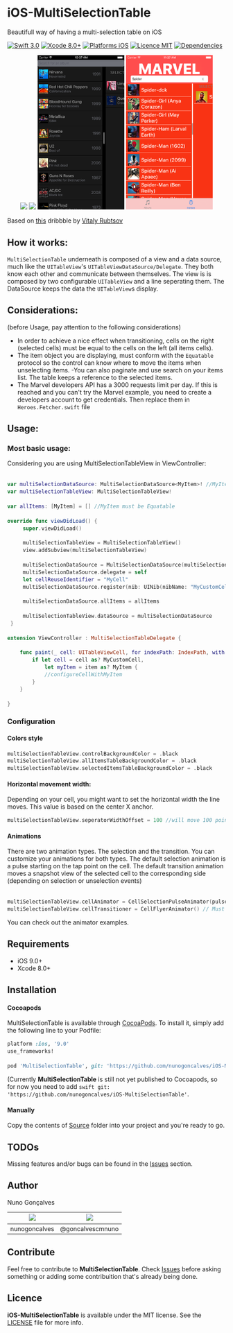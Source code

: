 # iOS-MultiSelectionTable
Beautifull way of having a multi-selection table on iOS

[![Swift 3.0](https://img.shields.io/badge/Swift-3.0-orange.svg?style=flat)](https://developer.apple.com/swift/)
[![Xcode 8.0+](https://img.shields.io/badge/Xcode-8.0+-blue.svg?style=flat)](https://developer.apple.com/swift/)
[![Platforms iOS](https://img.shields.io/badge/Platforms-iOS%209+-blue.svg?style=flat)](https://developer.apple.com/swift/)
[![Licence MIT](https://img.shields.io/packagist/l/doctrine/orm.svg)](https://opensource.org/licenses/MIT)
[![Dependencies](https://img.shields.io/gemnasium/mathiasbynens/he.svg)]()

<p align="center">
  <img src="Resources/MultiSelectionTableView.gif" width="200px" />
  <img src="Resources/MultiselectionSupermanAnimation.gif" width="200px" />
  <img src="Resources/StyleBlack.png" width="200px" />
  <img src="Resources/StyleRed.png" width="200px" />
</p>

Based on [this](https://dribbble.com/shots/2904577-Multi-Selection-Experiment) dribbble by [Vitaly Rubtsov](https://dribbble.com/Vitwai)

## How it works:
```MultiSelectionTable``` underneath is composed of a view and a data source, much like the ```UITableView```'s ```UITableViewDataSource/Delegate```. They both know each other and communicate between themselves.
The view is is composed by two configurable ```UITableView``` and a line seperating them. The DataSource keeps the data the ```UITableView```s display. 

## Considerations: 
(before Usage, pay attention to the following considerations)
- In order to achieve a nice effect when transitioning, cells on the right (selected cells) must be equal to the cells on the left (all items cells).
- The item object you are displaying, must conform with the ```Equatable``` protocol so the control can know where to move the items when unselecting items.
-You can also paginate and use search on your items list. The table keeps a reference to the selected items. 
- The Marvel developers API has a 3000 requests limit per day. If this is reached and you can't try the Marvel example, you need to create a developers account to get credentials. Then replace them in ```Heroes.Fetcher.swift``` file

## Usage:

### Most basic usage:

Considering you are using MultiSelectionTableView in ViewController:

```swift

var multiSelectionDataSource: MultiSelectionDataSource<MyItem>! //MyItems must be Equatable
var multiSelectionTableView: MultiSelectionTableView!

var allItems: [MyItem] = [] //MyItem must be Equatable

override func viewDidLoad() {
     super.viewDidLoad()
        
     multiSelectionTableView = MultiSelectionTableView()
     view.addSubview(multiSelectionTableView)
     
     multiSelectionDataSource = MultiSelectionDataSource(multiSelectionTableView: multiSelectionTableView)
     multiSelectionDataSource.delegate = self
     let cellReuseIdentifier = "MyCell"
     multiSelectionDataSource.register(nib: UINib(nibName: "MyCustomCellNibName", bundle: nil), for: cellReuseIdentifier)
        
     multiSelectionDataSource.allItems = allItems
      
     multiSelectionTableView.dataSource = multiSelectionDataSource
 }

extension ViewController : MultiSelectionTableDelegate {
    
    func paint(_ cell: UITableViewCell, for indexPath: IndexPath, with item: Any) {
        if let cell = cell as? MyCustomCell,
            let myItem = item as? MyItem {
            //configureCellWithMyItem
        }
    }
    
} 
```

### Configuration
#### Colors style
```swift
multiSelectionTableView.controlBackgroundColor = .black
multiSelectionTableView.allItemsTableBackgroundColor = .black
multiSelectionTableView.selectedItemsTableBackgroundColor = .black
```
#### Horizontal movement width: 
Depending on your cell, you might want to set the horizontal width the line moves. This value is based on the center X anchor. 
```swift
multiSelectionTableView.seperatorWidthOffset = 100 //will move 100 point on both directions from the center
```
#### Animations
There are two animation types. The selection and the transition. You can customize your animations for both types.
The default selection animation is a pulse starting on the tap point on the cell.
The default transition animation moves a snapshot view of the selected cell to the corresponding side (depending on selection or unselection events)
```swift

multiSelectionTableView.cellAnimator = CellSelectionPulseAnimator(pulseColor: .black) // Must conform to CellSelectionAnimator 
multiSelectionTableView.cellTransitioner = CellFlyerAnimator() // Must conform to CellTransitionAnimator

```
You can check out the animator examples.

## Requirements

- iOS 9.0+
- Xcode 8.0+

## Installation

#### Cocoapods

MultiSelectionTable is available through [CocoaPods](http://cocoapods.org). To install
it, simply add the following line to your Podfile:

```ruby
platform :ios, '9.0'
use_frameworks!

pod 'MultiSelectionTable', git: 'https://github.com/nunogoncalves/iOS-MultiSelectionTable'
```
(Currently **MultiSelectionTable** is still not yet published to Cocoapods, so for now you need to add ```swift git: 'https://github.com/nunogoncalves/iOS-MultiSelectionTable'```.

#### Manually
Copy the contents of [Source](https://github.com/nunogoncalves/iOS-MultiSelectionTable/tree/master/Source) folder into your project and you're ready to go.

## TODOs
Missing features and/or bugs can be found in the [Issues](https://github.com/nunogoncalves/iOS-MultiSelectionTable/issues) section.

## Author

Nuno Gonçalves

|<img src="https://cdn0.iconfinder.com/data/icons/octicons/1024/mark-github-128.png" height="20px">|<img src="https://cdn1.iconfinder.com/data/icons/logotypes/32/twitter-128.png" height="20px">
|:-------------:|:-------------:|
| nunogoncalves | @goncalvescmnuno |

## Contribute
Feel free to contribute to **MultiSelectionTable**.
Check [Issues](https://github.com/nunogoncalves/iOS-MultiSelectionTable/issues) before asking something or adding some contribuition that's already being done.

## Licence

**iOS-MultiSelectionTable** is available under the MIT license. See the [LICENSE](https://github.com/nunogoncalves/iOS-MultiSelectionTable/blob/master/LICENSE.md) file for more info.
